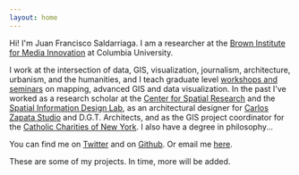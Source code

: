 ```yaml
---
layout: home
---
```


Hi! I'm Juan Francisco Saldarriaga. I am a researcher at the [Brown Institute for Media Innovation](https://brown.columbia.edu/) at Columbia University.

I work at the intersection of data, GIS, visualization, journalism, architecture, urbanism, and the humanities, and I teach graduate level [workshops and seminars](https://github.com/juanfrans-courses) on mapping, advanced GIS and data visualization. In the past I've worked as a research scholar at the [Center for Spatial Research](http://c4sr.columbia.edu/) and the [Spatial Information Design Lab](http://spatialinformationdesignlab.org/), as an architectural designer for [Carlos Zapata Studio](https://www.cz-studio.com/) and D.G.T. Architects, and as the GIS project coordinator for the [Catholic Charities of New York](https://catholiccharitiesny.org/). I also have a degree in philosophy...

You can find me on [Twitter](https://twitter.com/juanfrans) and on [Github](https://github.com/juanfrans). Or email me [here](mailto:juanfrans@gmail.com).

These are some of my projects. In time, more will be added.
